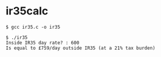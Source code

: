 # ir35calc
```
$ gcc ir35.c -o ir35
```
```
$ ./ir35
Inside IR35 day rate? : 600
Is equal to £759/day outside IR35 (at a 21% tax burden)
```
